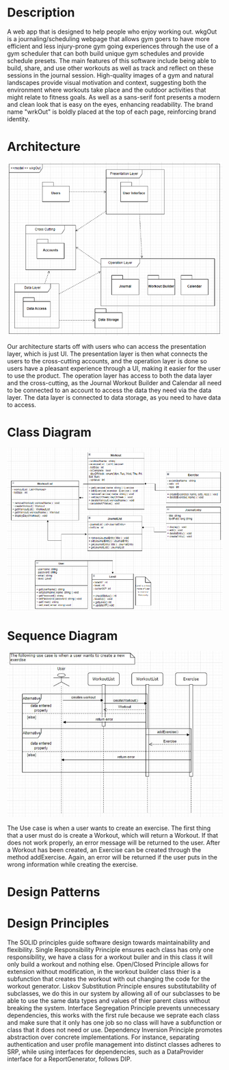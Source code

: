 # Description

  A web app that is designed to help people who enjoy working out. wkgOut is a journaling/scheduling webpage that allows gym goers to have more efficient and less injury-prone gym going experiences through the use of a gym scheduler that can both build unique gym schedules and provide schedule presets. The main features of this software include being able to build, share, and use other workouts as well as track and reflect on these sessions in the journal session.
  High-quality images of a gym and natural landscapes provide visual motivation and context, suggesting both the environment where workouts take place and the outdoor activities that might relate to fitness goals. As well as a sans-serif font presents a modern and clean look that is easy on the eyes, enhancing readability. The brand name "wrkOut" is boldly placed at the top of each page, reinforcing brand identity.

# Architecture
![High Level Architecture Diagram](https://github.com/rjb489/CS386-wkgOut/blob/main/Extra%20Files/images/HighLevelArchitecture.png)

Our architecture starts off with users who can access the presentation layer, which is just UI. The presentation layer is then what connects the users to the cross-cutting accounts, and the operation layer is done so users have a pleasant experience through a UI, making it easier for the user to use the product. The operation layer has access to both the data layer and the cross-cutting, as the Journal Workout Builder and Calendar all need to be connected to an account to access the data they need via the data layer. The data layer is connected to data storage, as you need to have data to access.

###

# Class Diagram
![Class Diagram](https://github.com/rjb489/CS386-wkgOut/blob/main/Extra%20Files/images/Final%20Class%20Diagram.png)

###

# Sequence Diagram
![Class Diagram](https://github.com/rjb489/CS386-wkgOut/blob/main/Extra%20Files/images/d5_Sequence.JPG)

The Use case is when a user wants to create an exercise. The first thing that a user must do is create a Workout, which will return a Workout. If that does not work properly, an error message will be returned to the user. After a Workout has been created, an Exercise can be created through the method addExercise. Again, an error will be returned if the user puts in the wrong information while creating the exercise.

###

# Design Patterns

###

# Design Principles
The SOLID principles guide software design towards maintainability and flexibility. Single Responsibility Principle ensures each class has only one responsibility, we have a class for a workout builer and in this class it will only build a workout and nothing else. Open/Closed Principle allows for extension without modification, in the workout builder class thier is a subfunction that creates the workout with out changing the code for the workout generator. Liskov Substitution Principle ensures substitutability of subclasses, we do this in our system by allowing all of our subclasses to be able to use the same data types and values of thier parent class without breaking the system. Interface Segregation Principle prevents unnecessary dependencies, this works with the first rule because we seprate each class and make sure that it only has one job so no class will have a subfunction or class that it does not need or use. Dependency Inversion Principle promotes abstraction over concrete implementations. For instance, separating authentication and user profile management into distinct classes adheres to SRP, while using interfaces for dependencies, such as a DataProvider interface for a ReportGenerator, follows DIP.
